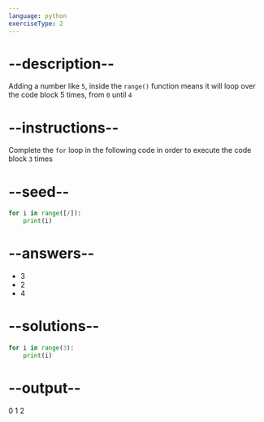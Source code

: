 ```yaml
---
language: python
exerciseType: 2
---
```


# --description--

Adding a number like `5`, inside the `range()` function means it will loop over the code block 5 times, from `0` until `4`

# --instructions--

Complete the `for` loop in the following code in order to execute the code block `3` times

# --seed--

```python
for i in range([/]):
    print(i)
```

# --answers--

- 3
- 2
- 4

# --solutions--

```python
for i in range(3):
    print(i)
```

# --output--

0
1
2

